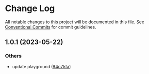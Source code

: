 # Change Log

All notable changes to this project will be documented in this file.
See [Conventional Commits](https://conventionalcommits.org) for commit guidelines.

## 1.0.1 (2023-05-22)


### Others

* update playground ([84c75fa](https://github.com/do4ng/prext/commit/84c75fad2ed4153a8f80f3e095852a80b9b0c93d))
